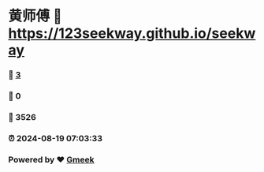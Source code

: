 # 黄师傅 :link: https://123seekway.github.io/seekway 
### :page_facing_up: [3](https://123seekway.github.io/seekway/tag.html) 
### :speech_balloon: 0 
### :hibiscus: 3526 
### :alarm_clock: 2024-08-19 07:03:33 
### Powered by :heart: [Gmeek](https://github.com/Meekdai/Gmeek)
